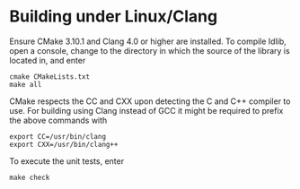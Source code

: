 # Building under Linux/Clang

Ensure CMake 3.10.1 and Clang 4.0 or higher are installed.
To compile Idlib, open a console, change to the directory in which the source of the library is located in, and enter
```
cmake CMakeLists.txt
make all
```
CMake respects the CC and CXX upon detecting the C and C++ compiler to use.
For building using Clang instead of GCC it might be required to prefix the above commands with
```
export CC=/usr/bin/clang
export CXX=/usr/bin/clang++
```
To execute the unit tests, enter
```
make check
```
